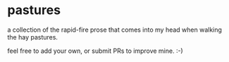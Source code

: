 # pastures

a collection of the rapid-fire prose that comes into my head when walking the hay pastures.

feel free to add your own, or submit PRs to improve mine. :-)
